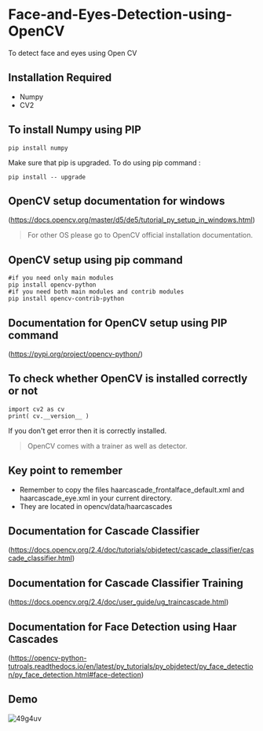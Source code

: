# Face-and-Eyes-Detection-using-OpenCV
To detect face and eyes using Open CV

## Installation Required
- Numpy
- CV2

## To install Numpy using PIP
```
pip install numpy
```

Make sure that pip is upgraded. To do using pip command :
```
pip install -- upgrade
```
## OpenCV setup documentation for windows
(https://docs.opencv.org/master/d5/de5/tutorial_py_setup_in_windows.html)

> For other OS please go to OpenCV official installation documentation.

## OpenCV setup using pip command
```
#if you need only main modules
pip install opencv-python 
#if you need both main modules and contrib modules
pip install opencv-contrib-python
```
## Documentation for OpenCV setup using PIP command
(https://pypi.org/project/opencv-python/)

## To check whether OpenCV is installed correctly or not
```
import cv2 as cv
print( cv.__version__ )
```
If you don't get error then it is correctly installed.

> OpenCV comes with a trainer as well as detector.

## Key point to remember
- Remember to copy the files haarcascade_frontalface_default.xml and haarcascade_eye.xml in your current directory. 
- They are located in opencv/data/haarcascades

## Documentation for Cascade Classifier
(https://docs.opencv.org/2.4/doc/tutorials/objdetect/cascade_classifier/cascade_classifier.html)

## Documentation for Cascade Classifier Training
(https://docs.opencv.org/2.4/doc/user_guide/ug_traincascade.html)

## Documentation for Face Detection using Haar Cascades
(https://opencv-python-tutroals.readthedocs.io/en/latest/py_tutorials/py_objdetect/py_face_detection/py_face_detection.html#face-detection)

## Demo
![49g4uv](https://user-images.githubusercontent.com/30586187/88472952-36098a80-cf36-11ea-9d37-37b2ea19bf19.gif)





